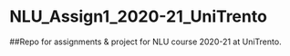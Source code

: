 # NLU_Assign1_2020-21_UniTrento
##Repo for assignments &amp; project for NLU course 2020-21 at UniTrento.



